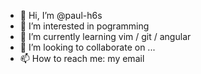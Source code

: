 - 👋 Hi, I’m @paul-h6s
- 👀 I’m interested in pogramming
- 🌱 I’m currently learning vim / git / angular
- 💞️ I’m looking to collaborate on ...
- 📫 How to reach me: my email

<!---
paul-h6s/paul-h6s is a ✨ special ✨ repository because its `README.md` (this file) appears on your GitHub profile.
You can click the Preview link to take a look at your changes.
--->
